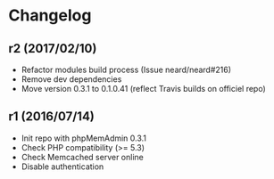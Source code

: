 # Changelog

## r2 (2017/02/10)

* Refactor modules build process (Issue neard/neard#216)
* Remove dev dependencies
* Move version 0.3.1 to 0.1.0.41 (reflect Travis builds on officiel repo)

## r1 (2016/07/14)

* Init repo with phpMemAdmin 0.3.1
* Check PHP compatibility (>= 5.3)
* Check Memcached server online
* Disable authentication
